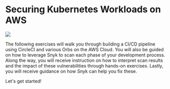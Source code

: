 # Securing Kubernetes Workloads on AWS

![](https://github.com/snyk/user-docs/tree/695c746d1b207ffdf923b84e4590d31b29e2cc73/docs/.gitbook/assets/circleci-gitbook-flow.png)

The following exercises will walk you through building a CI/CD pipeline using CircleCI and various Orbs on the AWS Cloud. You will also be guided on how to leverage Snyk to scan each phase of your development process. Along the way, you will receive instruction on how to interpret scan results and the impact of these vulnerabilities through hands-on exercises. Lastly, you will receive guidance on how Snyk can help you fix these.

Let's get started!

